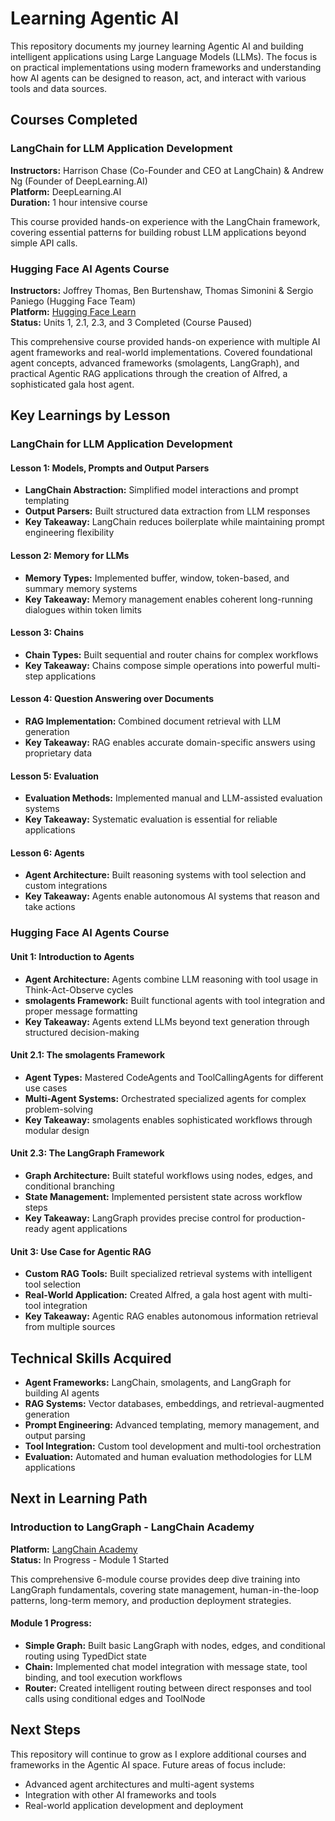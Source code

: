 # Learning Agentic AI

This repository documents my journey learning Agentic AI and building intelligent applications using Large Language Models (LLMs). The focus is on practical implementations using modern frameworks and understanding how AI agents can be designed to reason, act, and interact with various tools and data sources.

## Courses Completed

### LangChain for LLM Application Development
**Instructors:** Harrison Chase (Co-Founder and CEO at LangChain) & Andrew Ng (Founder of DeepLearning.AI)  
**Platform:** DeepLearning.AI  
**Duration:** 1 hour intensive course

This course provided hands-on experience with the LangChain framework, covering essential patterns for building robust LLM applications beyond simple API calls.

### Hugging Face AI Agents Course
**Instructors:** Joffrey Thomas, Ben Burtenshaw, Thomas Simonini & Sergio Paniego (Hugging Face Team)  
**Platform:** [Hugging Face Learn](https://huggingface.co/learn/agents-course/unit1)  
**Status:** Units 1, 2.1, 2.3, and 3 Completed (Course Paused)

This comprehensive course provided hands-on experience with multiple AI agent frameworks and real-world implementations. Covered foundational agent concepts, advanced frameworks (smolagents, LangGraph), and practical Agentic RAG applications through the creation of Alfred, a sophisticated gala host agent.

## Key Learnings by Lesson

### LangChain for LLM Application Development

#### Lesson 1: Models, Prompts and Output Parsers
- **LangChain Abstraction:** Simplified model interactions and prompt templating
- **Output Parsers:** Built structured data extraction from LLM responses
- **Key Takeaway:** LangChain reduces boilerplate while maintaining prompt engineering flexibility

#### Lesson 2: Memory for LLMs
- **Memory Types:** Implemented buffer, window, token-based, and summary memory systems
- **Key Takeaway:** Memory management enables coherent long-running dialogues within token limits

#### Lesson 3: Chains
- **Chain Types:** Built sequential and router chains for complex workflows
- **Key Takeaway:** Chains compose simple operations into powerful multi-step applications

#### Lesson 4: Question Answering over Documents
- **RAG Implementation:** Combined document retrieval with LLM generation
- **Key Takeaway:** RAG enables accurate domain-specific answers using proprietary data

#### Lesson 5: Evaluation
- **Evaluation Methods:** Implemented manual and LLM-assisted evaluation systems
- **Key Takeaway:** Systematic evaluation is essential for reliable applications

#### Lesson 6: Agents
- **Agent Architecture:** Built reasoning systems with tool selection and custom integrations
- **Key Takeaway:** Agents enable autonomous AI systems that reason and take actions

### Hugging Face AI Agents Course

#### Unit 1: Introduction to Agents
- **Agent Architecture:** Agents combine LLM reasoning with tool usage in Think-Act-Observe cycles
- **smolagents Framework:** Built functional agents with tool integration and proper message formatting
- **Key Takeaway:** Agents extend LLMs beyond text generation through structured decision-making

#### Unit 2.1: The smolagents Framework
- **Agent Types:** Mastered CodeAgents and ToolCallingAgents for different use cases
- **Multi-Agent Systems:** Orchestrated specialized agents for complex problem-solving
- **Key Takeaway:** smolagents enables sophisticated workflows through modular design

#### Unit 2.3: The LangGraph Framework
- **Graph Architecture:** Built stateful workflows using nodes, edges, and conditional branching
- **State Management:** Implemented persistent state across workflow steps
- **Key Takeaway:** LangGraph provides precise control for production-ready agent applications

#### Unit 3: Use Case for Agentic RAG
- **Custom RAG Tools:** Built specialized retrieval systems with intelligent tool selection
- **Real-World Application:** Created Alfred, a gala host agent with multi-tool integration
- **Key Takeaway:** Agentic RAG enables autonomous information retrieval from multiple sources

## Technical Skills Acquired

- **Agent Frameworks:** LangChain, smolagents, and LangGraph for building AI agents
- **RAG Systems:** Vector databases, embeddings, and retrieval-augmented generation
- **Prompt Engineering:** Advanced templating, memory management, and output parsing
- **Tool Integration:** Custom tool development and multi-tool orchestration
- **Evaluation:** Automated and human evaluation methodologies for LLM applications

## Next in Learning Path

### Introduction to LangGraph - LangChain Academy
**Platform:** [LangChain Academy](https://academy.langchain.com/courses/intro-to-langgraph)  
**Status:** In Progress - Module 1 Started

This comprehensive 6-module course provides deep dive training into LangGraph fundamentals, covering state management, human-in-the-loop patterns, long-term memory, and production deployment strategies.

#### Module 1 Progress:
- **Simple Graph:** Built basic LangGraph with nodes, edges, and conditional routing using TypedDict state
- **Chain:** Implemented chat model integration with message state, tool binding, and tool execution workflows  
- **Router:** Created intelligent routing between direct responses and tool calls using conditional edges and ToolNode

## Next Steps

This repository will continue to grow as I explore additional courses and frameworks in the Agentic AI space. Future areas of focus include:
- Advanced agent architectures and multi-agent systems
- Integration with other AI frameworks and tools
- Real-world application development and deployment